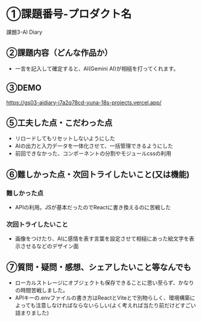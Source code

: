# ①課題番号-プロダクト名

課題3-AI Diary

## ②課題内容（どんな作品か）

- 一言を記入して確定すると、AI(Gemini AI)が相槌を打ってくれます。

## ③DEMO
https://gs03-aidiary-i7a2q78cd-yuna-18s-projects.vercel.app/

## ⑤工夫した点・こだわった点

- リロードしてもリセットしないようにした
- AIの出力と入力データを一体化させて、一括管理できるようにした
- 前回できなかった、コンポーネントの分割やモジュールcssの利用

## ⑥難しかった点・次回トライしたいこと(又は機能)

### 難しかった点
- APIの利用。JSが基本だったのでReactに書き換えるのに苦戦した

### 次回トライしたいこと
- 画像をつけたり、AIに感情を表す言葉を設定させて相槌にあった絵文字を表示させるなどのデザイン面


## ⑦質問・疑問・感想、シェアしたいこと等なんでも
 - ローカルストレージにオブジェクトも保存できることに思い至らず、かなりの時間苦戦しました。
 - APIキーの.envファイルの書き方はReactとViteとで別物らしく、環境構築によっても注意しなければならないらしい(よく考えれば当たり前だけどすごい詰まりました)